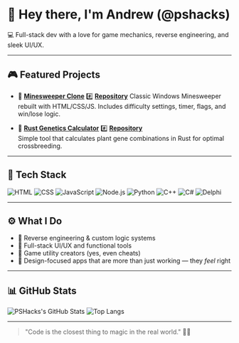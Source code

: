 # 👋 Hey there, I'm Andrew (@pshacks)

💻 Full-stack dev with a love for game mechanics, reverse engineering, and sleek UI/UX.

---

## 🎮 Featured Projects

- 🚩 **[Minesweeper Clone](https://pshacks.github.io/Minesweeper/)**  #️⃣ **[Repository](https://github.com/PSHacks/Minesweeper)**
  Classic Windows Minesweeper rebuilt with HTML/CSS/JS. Includes difficulty settings, timer, flags, and win/lose logic.

- 🌿 **[Rust Genetics Calculator](https://pshacks.github.io/rustGenetics/)** #️⃣ **[Repository](https://github.com/PSHacks/rustGenetics)**  
  Simple tool that calculates plant gene combinations in Rust for optimal crossbreeding.

---

## 🧰 Tech Stack

![HTML](https://img.shields.io/badge/-HTML-E34F26?style=flat&logo=html5&logoColor=white)
![CSS](https://img.shields.io/badge/-CSS-1572B6?style=flat&logo=css3&logoColor=white)
![JavaScript](https://img.shields.io/badge/-JavaScript-F7DF1E?style=flat&logo=javascript&logoColor=black)
![Node.js](https://img.shields.io/badge/-Node.js-339933?style=flat&logo=node.js&logoColor=white)
![Python](https://img.shields.io/badge/-Python-3776AB?style=flat&logo=python&logoColor=white)
![C++](https://img.shields.io/badge/-C++-00599C?style=flat&logo=c%2B%2B&logoColor=white)
![C#](https://img.shields.io/badge/-C%23-239120?style=flat&logo=c-sharp&logoColor=white)
![Delphi](https://img.shields.io/badge/-Delphi-A10000?style=flat&logoColor=white)

---

## ⚙️ What I Do

- 🧠 Reverse engineering & custom logic systems  
- 🎯 Full-stack UI/UX and functional tools  
- 🧬 Game utility creators (yes, even cheats)  
- 🎨 Design-focused apps that are more than just working — they *feel* right

---

## 📊 GitHub Stats

![PSHacks's GitHub Stats](https://github-readme-stats.vercel.app/api?username=pshacks&show_icons=true&theme=tokyonight)
![Top Langs](https://github-readme-stats.vercel.app/api/top-langs/?username=pshacks&layout=compact&theme=tokyonight)

---

> "Code is the closest thing to magic in the real world." 🧙‍♂️
